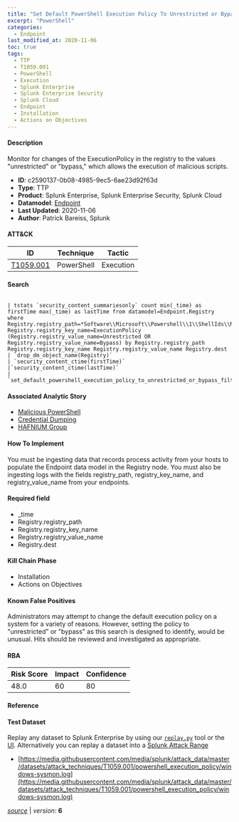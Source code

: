 ```yaml
---
title: "Set Default PowerShell Execution Policy To Unrestricted or Bypass"
excerpt: "PowerShell"
categories:
  - Endpoint
last_modified_at: 2020-11-06
toc: true
tags:
  - TTP
  - T1059.001
  - PowerShell
  - Execution
  - Splunk Enterprise
  - Splunk Enterprise Security
  - Splunk Cloud
  - Endpoint
  - Installation
  - Actions on Objectives
---
```




#### Description

Monitor for changes of the ExecutionPolicy in the registry to the values &#34;unrestricted&#34; or &#34;bypass,&#34; which allows the execution of malicious scripts.

- **ID**: c2590137-0b08-4985-9ec5-6ae23d92f63d
- **Type**: TTP
- **Product**: Splunk Enterprise, Splunk Enterprise Security, Splunk Cloud
- **Datamodel**: [Endpoint](https://docs.splunk.com/Documentation/CIM/latest/User/Endpoint)
- **Last Updated**: 2020-11-06
- **Author**: Patrick Bareiss, Splunk


#### ATT&CK

| ID          | Technique   | Tactic       |
| ----------- | ----------- |--------------|
| [T1059.001](https://attack.mitre.org/techniques/T1059/001/) | PowerShell | Execution |


#### Search

```

| tstats `security_content_summariesonly` count min(_time) as firstTime max(_time) as lastTime from datamodel=Endpoint.Registry where Registry.registry_path=*Software\\Microsoft\\Powershell\\1\\ShellIds\\Microsoft.PowerShell* Registry.registry_key_name=ExecutionPolicy (Registry.registry_value_name=Unrestricted OR Registry.registry_value_name=Bypass) by Registry.registry_path Registry.registry_key_name Registry.registry_value_name Registry.dest 
| `drop_dm_object_name(Registry)` 
| `security_content_ctime(firstTime)`
|`security_content_ctime(lastTime)` 
| `set_default_powershell_execution_policy_to_unrestricted_or_bypass_filter`
```

#### Associated Analytic Story
* [Malicious PowerShell](/stories/malicious_powershell)
* [Credential Dumping](/stories/credential_dumping)
* [HAFNIUM Group](/stories/hafnium_group)


#### How To Implement
You must be ingesting data that records process activity from your hosts to populate the Endpoint data model in the Registry node. You must also be ingesting logs with the fields registry_path, registry_key_name, and registry_value_name from your endpoints.

#### Required field
* _time
* Registry.registry_path
* Registry.registry_key_name
* Registry.registry_value_name
* Registry.dest


#### Kill Chain Phase
* Installation
* Actions on Objectives


#### Known False Positives
Administrators may attempt to change the default execution policy on a system for a variety of reasons. However, setting the policy to &#34;unrestricted&#34; or &#34;bypass&#34; as this search is designed to identify, would be unusual. Hits should be reviewed and investigated as appropriate.



#### RBA

| Risk Score  | Impact      | Confidence   |
| ----------- | ----------- |--------------|
| 48.0 | 60 | 80 |



#### Reference


#### Test Dataset
Replay any dataset to Splunk Enterprise by using our [`replay.py`](https://github.com/splunk/attack_data#using-replaypy) tool or the [UI](https://github.com/splunk/attack_data#using-ui).
Alternatively you can replay a dataset into a [Splunk Attack Range](https://github.com/splunk/attack_range#replay-dumps-into-attack-range-splunk-server)

* [https://media.githubusercontent.com/media/splunk/attack_data/master/datasets/attack_techniques/T1059.001/powershell_execution_policy/windows-sysmon.log](https://media.githubusercontent.com/media/splunk/attack_data/master/datasets/attack_techniques/T1059.001/powershell_execution_policy/windows-sysmon.log)


[_source_](https://github.com/splunk/security_content/tree/develop/detections/endpoint/set_default_powershell_execution_policy_to_unrestricted_or_bypass.yml) | _version_: **6**